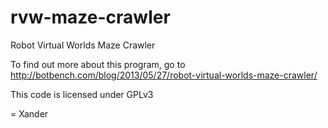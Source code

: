 rvw-maze-crawler
================

Robot Virtual Worlds Maze Crawler

To find out more about this program, go to http://botbench.com/blog/2013/05/27/robot-virtual-worlds-maze-crawler/

This code is licensed under GPLv3

= Xander
